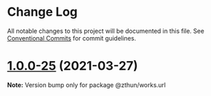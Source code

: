 # Change Log

All notable changes to this project will be documented in this file.
See [Conventional Commits](https://conventionalcommits.org) for commit guidelines.

# [1.0.0-25](https://github.com/zthun/works/compare/v1.0.0-24...v1.0.0-25) (2021-03-27)

**Note:** Version bump only for package @zthun/works.url
